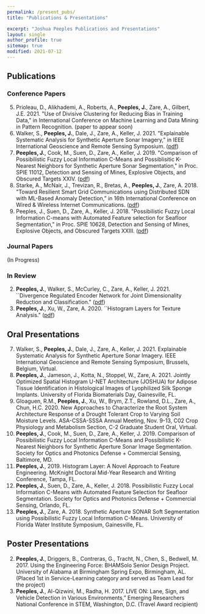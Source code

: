 ```yaml
---
permalink: /present_pubs/
title: "Publications & Presentations"

excerpt: "Joshua Peeples Publications and Presentations"
layout: single
author_profile: true
sitemap: true
modified: 2021-07-12
---  
```



## Publications

### Conference Papers
5. Prioleau, D., Alikhademi, A., Roberts, A., **Peeples, J.**, Zare, A., Gilbert, J.E. 2021. "Use of Divisive Clustering for Reducing Bias in Training Data," in  International Conference on Machine Learning and Data Mining in Pattern Recognition. (paper to appear soon)
4. Walker, S., **Peeples, J.**, Dale, J., Zare, A., Keller, J. 2021. "Explainable Systematic Analysis for Synthetic Aperture Sonar Imagery," in IEEE International Geoscience and Remote Sensing Symposium. ([pdf](https://arxiv.org/abs/2101.03134))
3. **Peeples, J.**, Cook, M., Suen, D., Zare, A., Keller, J. 2019. "Comparison of Possibilistic Fuzzy Local Information C-Means and Possiblisitic K-Nearest Neighbors for Synthetic Aperture Sonar Segmentation," in Proc. SPIE 11012, Detection and Sensing of Mines, Explosive Objects, and Obscured Targets XXIV. ([pdf](https://www.spiedigitallibrary.org/conference-proceedings-of-spie/11012/110120T/Comparison-of-possibilistic-fuzzy-local-information-C-means-and-possibilistic/10.1117/12.2519484.short?SSO=1))
2. Starke, A., McNair, J., Trevizan, R., Bretas, A., **Peeples, J.**, Zare, A. 2018. "Toward Resilient Smart Grid Communications using Distributed SDN with ML-Based Anomaly Detection,” in  16th International Conference on Wired & Wireless Internet Communications. ([pdf](https://link.springer.com/chapter/10.1007/978-3-030-02931-9_7))
1. Peeples, J., Suen, D., Zare, A., Keller, J. 2018. "Possibilistic Fuzzy Local Information C-means with Automated Feature selection for Seafloor Segmentation," in Proc. SPIE 10628, Detection and Sensing of Mines, Explosive Objects, and Obscured Targets XXIII. ([pdf](https://www.spiedigitallibrary.org/conference-proceedings-of-spie/10628/2305178/Possibilistic-fuzzy-local-information-C-means-with-automated-feature-selection/10.1117/12.2305178.short))

### Journal Papers
(In Progress)

### In Review
2. **Peeples, J.**, Walker, S., McCurley, C., Zare, A., Keller, J. 2021. ``Divergence Regulated Encoder Network for Joint Dimensionality Reduction and Classification." ([pdf](https://arxiv.org/pdf/2012.15764.pdf))
1. **Peeples, J.**, Xu, W., Zare, A. 2020. ``Histogram Layers for Texture Analysis." ([pdf](https://arxiv.org/pdf/2001.00215.pdf))

## Oral Presentations
7. Walker, S., **Peeples, J.**, Dale, J., Zare, A., Keller, J. 2021. Explainable Systematic Analysis for Synthetic Aperture Sonar Imagery. IEEE International Geoscience and Remote Sensing Symposium, Brussels, Belgium, Virtual.
6. **Peeples, J.**, Jameson, J., Kotta, N., Stoppel, W., Zare, A. 2021. Jointly Optimized Spatial Histogram U-NET Architecture (JOSHUA) for Adipose Tissue Identification in Histological Images of Lyophilized Silk Sponge Implants. University of Florida Biomaterials Day, Gainesville, FL.
5. Gloaguen, R.M., **Peeples, J.**, Xu, W., Brym, Z.T., Rowland, D.L., Zare, A., Chun, H.C. 2020. New Approaches to Characterize the Root System Architecture Response of a Drought Tolerant Crop to Varying Soil Moisture Levels. ASA-CSSA-SSSA Annual Meeting, Nov. 9-13, C02 Crop Physiology and Metabolism Section, C-2 Graduate Student Oral, Virtual.
4. **Peeples, J.**, Cook, M., Suen, D., Zare, A., Keller, J. 2019. Comparison of Possibilistic Fuzzy Local Information C-Means and Possibilistic K-Nearest Neighbors for Synthetic Aperture Sonar Image Segmentation. Society for Optics and Photonics Defense + Commercial Sensing, Baltimore, MD.
3. **Peeples, J.**, 2019. Histogram Layer: A Novel Approach to Feature Engineering. McKnight Doctoral Mid-Year Research and Writing Conference, Tampa, FL.
2. **Peeples, J.**, Suen, D., Zare, A., Keller, J. 2018. Possibilistic Fuzzy Local Information C-Means with Automated Feature Selection for Seafloor Segmentation. Society for Optics and Photonics Defense + Commercial Sensing, Orlando, FL.
1. **Peeples, J.**, Zare, A. 2018. Synthetic Aperture SONAR Soft Segmentation using Possibilistic Fuzzy Local Information C-Means. University of Florida Water Institute Symposium, Gainesville, FL.

## Poster Presentations
 2. **Peeples, J.**, Driggers, B., Contreras, G., Tracht, N., Chen, S., Bedwell, M. 2017. Using the Engineering Force: BHAMSolo Senior Design Project. University of Alabama at Birmingham Spring Expo, Birmingham, AL. (Placed 1st in Service-Learning category and served as Team Lead for the project)
 1. **Peeples, J.**, Al-Qizwini, M., Radha, H. 2017. LIVE ON: Lane, Sign, and Vehicle Detection in Various Environments,” Emerging Researchers National Conference in STEM, Washington, D.C. (Travel Award recipient)


